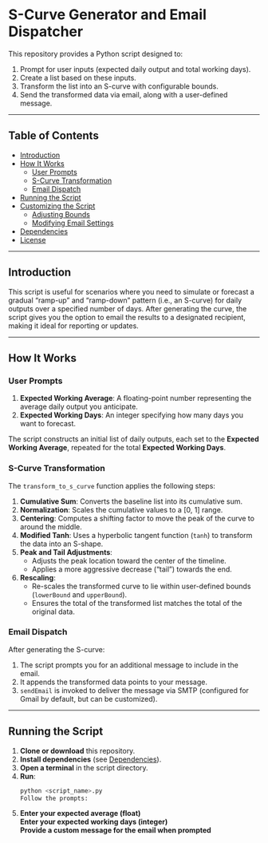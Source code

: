 # S-Curve Generator and Email Dispatcher

This repository provides a Python script designed to:
1. Prompt for user inputs (expected daily output and total working days).
2. Create a list based on these inputs.
3. Transform the list into an S-curve with configurable bounds.
4. Send the transformed data via email, along with a user-defined message.

---

## Table of Contents

- [Introduction](#introduction)
- [How It Works](#how-it-works)
  - [User Prompts](#user-prompts)
  - [S-Curve Transformation](#s-curve-transformation)
  - [Email Dispatch](#email-dispatch)
- [Running the Script](#running-the-script)
- [Customizing the Script](#customizing-the-script)
  - [Adjusting Bounds](#adjusting-bounds)
  - [Modifying Email Settings](#modifying-email-settings)
- [Dependencies](#dependencies)
- [License](#license)

---

## Introduction

This script is useful for scenarios where you need to simulate or forecast a gradual “ramp-up” and “ramp-down” pattern (i.e., an S-curve) for daily outputs over a specified number of days. After generating the curve, the script gives you the option to email the results to a designated recipient, making it ideal for reporting or updates.

---

## How It Works

### User Prompts
1. **Expected Working Average**: A floating-point number representing the average daily output you anticipate.
2. **Expected Working Days**: An integer specifying how many days you want to forecast.

The script constructs an initial list of daily outputs, each set to the **Expected Working Average**, repeated for the total **Expected Working Days**.

### S-Curve Transformation
The `transform_to_s_curve` function applies the following steps:
1. **Cumulative Sum**: Converts the baseline list into its cumulative sum.
2. **Normalization**: Scales the cumulative values to a [0, 1] range.
3. **Centering**: Computes a shifting factor to move the peak of the curve to around the middle.
4. **Modified Tanh**: Uses a hyperbolic tangent function (`tanh`) to transform the data into an S-shape.
5. **Peak and Tail Adjustments**: 
   - Adjusts the peak location toward the center of the timeline.
   - Applies a more aggressive decrease (“tail”) towards the end.
6. **Rescaling**: 
   - Re-scales the transformed curve to lie within user-defined bounds (`lowerBound` and `upperBound`).
   - Ensures the total of the transformed list matches the total of the original data.

### Email Dispatch
After generating the S-curve:
1. The script prompts you for an additional message to include in the email.
2. It appends the transformed data points to your message.
3. `sendEmail` is invoked to deliver the message via SMTP (configured for Gmail by default, but can be customized).

---

## Running the Script

1. **Clone or download** this repository.
2. **Install dependencies** (see [Dependencies](#dependencies)).
3. **Open a terminal** in the script directory.
4. **Run**:  
   ```bash
   python <script_name>.py
   Follow the prompts:
5. **Enter your expected average (float)**  
   **Enter your expected working days (integer)**  
   **Provide a custom message for the email when prompted**

